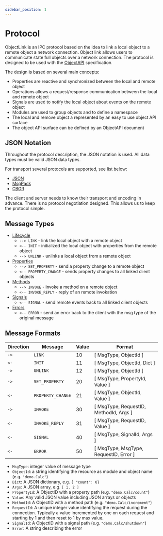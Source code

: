 ```yaml
---
sidebar_position: 1
---
```


# Protocol

ObjectLink is an IPC protocol based on the idea to link a local object to a remote object a network connection. Object link allows users to communicate state full objects over a network connection. The protocol is designed to be used with the [ObjectAPI](../objectapi) specification.

The design is based on several main concepts:

- Properties are reactive and synchronized between the local and remote object
- Operations allows a request/response communication between the local and remote object
- Signals are used to notify the local object about events on the remote object
- Modules are used to group objects and to define a namespace
- The local and remove object a represented by an easy to use object API surface
- The object API surface can be defined by an ObjectAPI document

## JSON Notation

Throughout the protocol description, the JSON notation is used. All data types must be valid JSON data types.

For transport several protocols are supported, see list below:

- [JSON](https://www.json.org/json-en.html)
- [MsgPack](https://msgpack.org/index.html)
- [CBOR](https://cbor.io/)

The client and server needs to know their transport and encoding in advance. There is no protocol negotiation designed. This allows us to keep the protocol simple.

## Message Types

- [Lifecycle](lifecycle)
  - `--> LINK` - link the local object with a remote object
  - `<-- INIT` - initialized the local object with properties from the remote object
  - `--> UNLINK` - unlinks a local object from a remote object
- [Properties](properties)
  - `--> SET_PROPERTY` - send a property change to a remote object
  - `<-- PROPERTY_CHANGE` - sends property changes to all linked client objects
- [Methods](methods)
  - `--> INVOKE` - invoke a method on a remote object
  - `<-- INVOKE_REPLY` - reply of an remote invokation
- [Signals](signals)
  - `<-- SIGNAL` - send remote events back to all linked client objects
- [Errors](errors)
  - `<-- ERROR` - send an error back to the client with the msg type of the original message

## Message Formats

| Direction | Message           | Value | Format                                 |
| --------- | ----------------- | ----- | -------------------------------------- |
| `->`      | `LINK`            | 10    | [ MsgType, ObjectId ]                  |
| `<-`      | `INIT`            | 11    | [ MsgType, ObjectId, Dict ]            |
| `->`      | `UNLINK`          | 12    | [ MsgType, ObjectId ]                  |
| `->`      | `SET_PROPERTY`    | 20    | [ MsgType, PropertyId, Value ]         |
| `<-`      | `PROPERTY_CHANGE` | 21    | [ MsgType, ObjectId, Value ]           |
| `->`      | `INVOKE`          | 30    | [ MsgType, RequestID, MethodId, Args ] |
| `<-`      | `INVOKE_REPLY`    | 31    | [ MsgType, RequestID, Value ]          |
| `<-`      | `SIGNAL`          | 40    | [ MsgType, SignalId, Args ]            |
| `<-`      | `ERROR`           | 50    | [ MsgType, MsgType, RequestID, Error ] |

- `MsgType`: integer value of message type
- `ObjectId`: a string identifying the resource as module and object name (e.g. `"demo.Calc"`)
- `Dict`: A JSON dictionary, e.g. `{ "count": 0}`
- `Args`: A JSON array, e.g. `[ 1, 2 ]`
- `PropertyId`: A ObjectID with a property path (e.g. `"demo.Calc/count"`)
- `Value`: Any valid JSON value including JSON arrays or objects
- `MethodId`: A ObjectID with a method path (e.g. `"demo.Calc/increment"`)
- `RequestId`: A unique integer value identifying the request during the connection. Typically a value incremented by one on each request and starting by 1 and then reset to 1 by max value.
- `SignalId`: A ObjectID with a signal path (e.g. `"demo.Calc/shutdown"`)
- `Error`: A string describing the error
